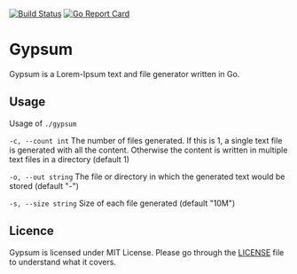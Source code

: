 [![Build Status](https://travis-ci.com/daichi-m/gypsum.svg?branch=main)](https://travis-ci.com/daichi-m/gypsum)
[![Go Report Card](https://goreportcard.com/badge/github.com/daichi-m/gypsum)](https://goreportcard.com/report/github.com/daichi-m/gypsum)
# Gypsum

Gypsum is a Lorem-Ipsum text and file generator written in Go.

## Usage

Usage of `./gypsum`

  `-c, --count int`     The number of files generated. If this is 1, a single text file is generated with all the content. Otherwise the content is written in multiple text files in a directory (default 1)

  `-o, --out string`    The file or directory in which the generated text would be stored (default "-")

  `-s, --size string`   Size of each file generated (default "10M")

## Licence

  Gypsum is licensed under MIT License. Please go through the [LICENSE](LICENSE) file to understand what it covers. 
